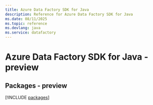```yaml
---
title: Azure Data Factory SDK for Java
description: Reference for Azure Data Factory SDK for Java
ms.date: 08/11/2025
ms.topic: reference
ms.devlang: java
ms.service: datafactory
---
```

# Azure Data Factory SDK for Java - preview
## Packages - preview
[!INCLUDE [packages](data-factory-index.md)]